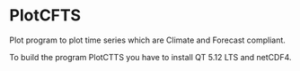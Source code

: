 # PlotCFTS
Plot program to plot time series which are Climate and Forecast compliant.

To build the program PlotCTTS you have to install QT 5.12 LTS and netCDF4.
